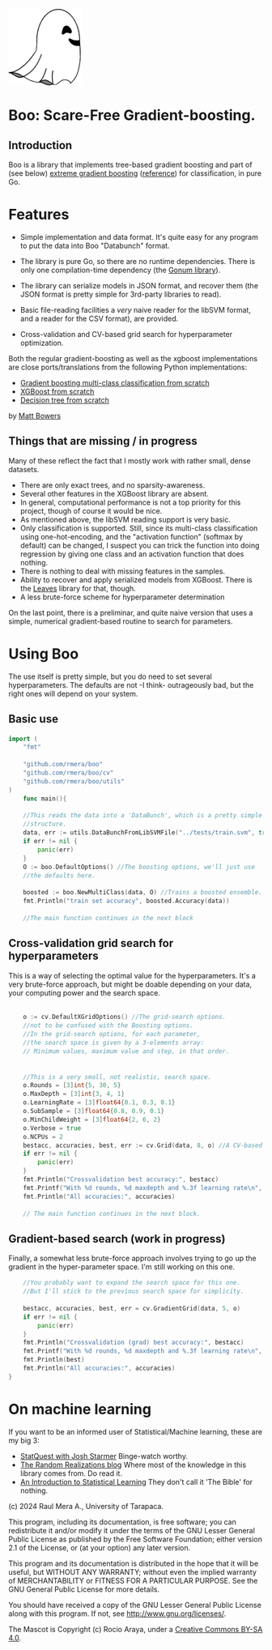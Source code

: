 ![Boo](graphics/fantasmita.png)


# Boo: Scare-Free Gradient-boosting.

## Introduction

Boo is a library that implements tree-based gradient boosting
and part of (see below)  [extreme gradient boosting](https://github.com/dmlc/xgboost) ([reference](https://arxiv.org/abs/1603.02754)) for classification, in pure Go. 

# Features


* Simple implementation and data format. It's quite easy for any program to put the data into Boo "Databunch" format.

* The library is pure Go, so there are no runtime dependencies. There is only one compilation-time dependency (the [Gonum library](www.gonum.org)).

* The library can serialize models in JSON format, and recover them (the JSON format is pretty simple for 3rd-party libraries to read). 

* Basic file-reading  facilities a _very_ naive
reader for the libSVM format, and a reader for the CSV format), are provided.

* Cross-validation and CV-based grid search for hyperparameter optimization.



Both the regular gradient-boosting as well as the xgboost implementations are close ports/translations from the following Python implementations:

* [Gradient boosting multi-class classification from scratch](https://randomrealizations.com/posts/gradient-boosting-multi-class-classification-from-scratch/)
* [XGBoost from scratch](https://randomrealizations.com/posts/xgboost-from-scratch/)
* [Decision tree from scratch](https://randomrealizations.com/posts/decision-tree-from-scratch/)

by [Matt Bowers](https://github.com/mcb00)


## Things that are missing / in progress

Many of these reflect the fact that I mostly work with rather small, dense datasets. 

* There are only exact trees, and no sparsity-awareness.
* Several other features in the XGBoost library are absent.
* In general, computational performance is not a top priority for this project, though of course it would be nice.
* As mentioned above, the libSVM reading support is very basic. 
* Only classification is supported. Still, since its  multi-class classification using one-hot-encoding, and the "activation function" (softmax by default) can be changed, I suspect you can trick the function into doing regression by giving one class and an activation function that does nothing.
* There is nothing to deal with missing features in the samples.
* Ability to recover and apply serialized models from XGBoost. There is the [Leaves](https://github.com/dmitryikh/leaves) library for that, though.
* A less brute-force scheme for hyperparameter determination

On the last point, there is a preliminar, and quite naive version that uses a simple, numerical gradient-based routine to 
search for parameters.

# Using Boo

The use itself is pretty simple, but you do need to set several hyperparameters. 
The defaults are not -I think- outrageously bad, but the right ones will depend on your system.

## Basic use

```go
import (
	"fmt"

	"github.com/rmera/boo"
	"github.com/rmera/boo/cv"
	"github.com/rmera/boo/utils"
)
    func main(){

    //This reads the data into a 'DataBunch', which is a pretty simple
    //structure.
	data, err := utils.DataBunchFromLibSVMFile("../tests/train.svm", true)
	if err != nil {
		panic(err)
	}
	O := boo.DefaultOptions() //The boosting options, we'll just use
    //the defaults here.
    
    boosted := boo.NewMultiClass(data, O) //Trains a boosted ensemble.
	fmt.Println("train set accuracy", boosted.Accuracy(data))

    //The main function continues in the next block

```
## Cross-validation grid search for hyperparameters

This is a way of selecting the optimal value for the hyperparameters.
It's a very brute-force approach, but might be doable depending on your data,
your computing power and the search space.

```go

	o := cv.DefaultXGridOptions() //The grid-search options.
    //not to be confused with the Boosting options.
    //In the grid-search options, for each parameter, 
    //the search space is given by a 3-elements array: 
    // Minimum values, maximum value and step, in that order.


    //This is a very small, not realistic, search space.
	o.Rounds = [3]int{5, 30, 5}
	o.MaxDepth = [3]int{3, 4, 1}
	o.LearningRate = [3]float64{0.1, 0.3, 0.1}
	o.SubSample = [3]float64{0.8, 0.9, 0.1}
	o.MinChildWeight = [3]float64{2, 6, 2}
	o.Verbose = true
	o.NCPUs = 2
	bestacc, accuracies, best, err := cv.Grid(data, 8, o) //A CV-based grid search for the best hyperparameters.
	if err != nil {
		panic(err)
	}
	fmt.Println("Crossvalidation best accuracy:", bestacc)
	fmt.Printf("With %d rounds, %d maxdepth and %.3f learning rate\n", best.Rounds, best.MaxDepth, best.LearningRate)
	fmt.Println("All accuracies:", accuracies)
    
    // The main function continues in the next block.

```

## Gradient-based search (work in progress)

Finally, a somewhat less brute-force approach involves trying to go up the gradient in the hyper-parameter space.
I'm still working on this one.

```go
	//You probably want to expand the search space for this one.
    //But I'll stick to the previous search space for simplicity.

	bestacc, accuracies, best, err = cv.GradientGrid(data, 5, o)
	if err != nil {
		panic(err)
	}
	fmt.Println("Crossvalidation (grad) best accuracy:", bestacc)
	fmt.Printf("With %d rounds, %d maxdepth and %.3f learning rate\n", best.Rounds, best.MaxDepth, best.LearningRate)
	fmt.Println(best)
	fmt.Println("All accuracies:", accuracies)
}

```


# On machine learning

If you want to be an informed user of Statistical/Machine learning, these are my big 3:

* [StatQuest with Josh Starmer](https://www.youtube.com/@statquest) Binge-watch worthy.
* [The Random Realizations blog](https://randomrealizations.com) Where most of the knowledge in this library comes from. Do read it.
* [An Introduction to Statistical Learning](https://www.statlearning.com/) They don't call it 'The Bible' for nothing.

(c) 2024 Raul Mera A., University of Tarapaca.

This program, including its documentation, 
is free software; you can redistribute it and/or modify
it under the terms of the GNU Lesser General Public License as 
published by the Free Software Foundation; either version 2.1 of the 
License, or (at your option) any later version.
          
This program and its documentation is distributed in the hope that 
it will be useful, but WITHOUT ANY WARRANTY; without even the 
implied warranty of MERCHANTABILITY or FITNESS FOR A PARTICULAR 
PURPOSE.  See the GNU General Public License for more details.
                    
You should have received a copy of the GNU Lesser General 
Public License along with this program. If not, see 
<http://www.gnu.org/licenses/>. 

The Mascot is Copyright (c) Rocio Araya, under a [Creative Commons BY-SA 4.0](https://creativecommons.org/licenses/by-sa/4.0/).

